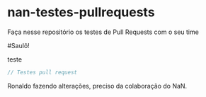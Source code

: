 # nan-testes-pullrequests
Faça nesse repositório os testes de Pull Requests com o seu time


#Saulô!

<!--  parte juliana-->
teste
<!--  parte Juan-->
~~~javascript
// Testes pull request
~~~
<!--  parte ronaldo-->
Ronaldo fazendo alterações, preciso da colaboração do NaN.



